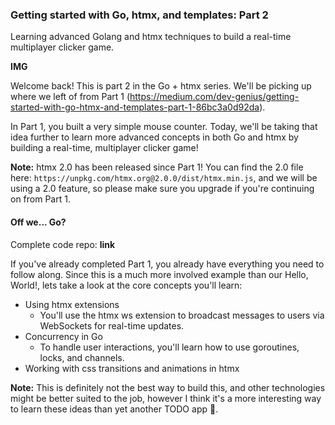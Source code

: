 ### Getting started with Go, htmx, and templates: Part 2

Learning advanced Golang and htmx techniques to build a real-time multiplayer clicker game.

__IMG__

Welcome back! This is part 2 in the Go + htmx series. We'll be picking up where we left of from Part 1 (https://medium.com/dev-genius/getting-started-with-go-htmx-and-templates-part-1-86bc3a0d92da).

In Part 1, you built a very simple mouse counter. Today, we'll be taking that idea further to learn more advanced concepts in both Go and htmx by building a real-time, multiplayer clicker game!

**Note:** htmx 2.0 has been released since Part 1! You can find the 2.0 file here: `https://unpkg.com/htmx.org@2.0.0/dist/htmx.min.js`, and we will be using a 2.0 feature, so please make sure you upgrade if you're continuing on from Part 1.

#### Off we... Go?
Complete code repo: __link__

If you've already completed Part 1, you already have everything you need to follow along. Since this is a much more involved example than our Hello, World!, lets take a look at the core concepts you'll learn:

- Using htmx extensions
  - You'll use the htmx ws extension to broadcast messages to users via WebSockets for real-time updates.
- Concurrency in Go
  - To handle user interactions, you'll learn how to use goroutines, locks, and channels.
- Working with css transitions and animations in htmx

**Note:** This is definitely not the best way to build this, and other technologies might be better suited to the job, however I think it's a more interesting way to learn these ideas than yet another TODO app 📝.
